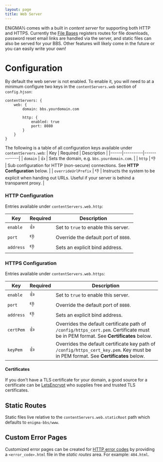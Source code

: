 ```yaml
---
layout: page
title: Web Server
---
```

ENiGMA½ comes with a built in *content server* for supporting both HTTP and HTTPS. Currently the [File Bases](../modding/file-base-web-download-manager.md) registers routes for file downloads, password reset email links are handled via the server, and static files can also be served for your BBS. Other features will likely come in the future or you can easily write your own!

# Configuration
By default the web server is not enabled. To enable it, you will need to at a minimum configure two keys in the `contentServers.web` section of `config.hjson`:

```hjson
contentServers: {
	web: {
		domain: bbs.yourdomain.com

		http: {
			enabled: true
			port: 8080
		}
	}
}
```

The following is a table of all configuration keys available under `contentServers.web`:
| Key | Required | Description |
|------|----------|-------------|
| `domain` | :+1: | Sets the domain, e.g. `bbs.yourdomain.com`. |
| `http` | :-1: | Sub configuration for HTTP (non-secure) connections. See **HTTP Configuration** below. |
| `overrideUrlPrefix` | :-1: | Instructs the system to be explicit when handing out URLs. Useful if your server is behind a transparent proxy. |

### HTTP Configuration
Entries available under `contentServers.web.http`:

| Key | Required | Description |
|------|----------|-------------|
| `enable` | :+1: | Set to `true` to enable this server.
| `port` | :-1: | Override the default port of `8080`. |
| `address` | :-1: | Sets an explicit bind address. |

### HTTPS Configuration
Entries available under `contentServers.web.https`:

| Key | Required | Description |
|------|----------|-------------|
| `enable` | :+1: | Set to `true` to enable this server.
| `port` | :-1: | Override the default port of `8080`. |
| `address` | :-1: | Sets an explicit bind address. |
| `certPem` | :+1: | Overrides the default certificate path of `/config/https_cert.pem`. Certificate must be in PEM format. See **Certificates** below. |
| `keyPem` | :+1: | Overrides the default certificate key path of `/config/https_cert_key.pem`. Key must be in PEM format. See **Certificates** below. |

#### Certificates
If you don't have a TLS certificate for your domain, a good source for a certificate can be [LetsEncrypt](https://letsencrypt.org/) who supplies free and trusted TLS certificates.

## Static Routes
Static files live relative to the `contentServers.web.staticRoot` path which defaults to `enigma-bbs/www`.

## Custom Error Pages
Customized error pages can be created for [HTTP error codes](https://en.wikipedia.org/wiki/List_of_HTTP_status_codes#4xx_Client_Error) by providing a `<error_code>.html` file in the *static routes* area. For example: `404.html`.
